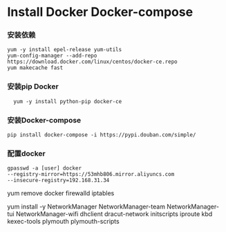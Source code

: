 # Install Docker Docker-compose

### 安装依赖
```
yum -y install epel-release yum-utils
yum-config-manager --add-repo https://download.docker.com/linux/centos/docker-ce.repo
yum makecache fast
```
### 安装pip Docker
```
  yum -y install python-pip docker-ce
```
### 安装Docker-compose
```
pip install docker-compose -i https://pypi.douban.com/simple/
```

### 配置docker
```
gpasswd -a [user] docker
--registry-mirror=https://53mhb806.mirror.aliyuncs.com
--insecure-registry=192.168.31.34
```

yum remove docker firewalld iptables

yum install -y NetworkManager NetworkManager-team NetworkManager-tui NetworkManager-wifi dhclient dracut-network initscripts iproute kbd kexec-tools plymouth plymouth-scripts

